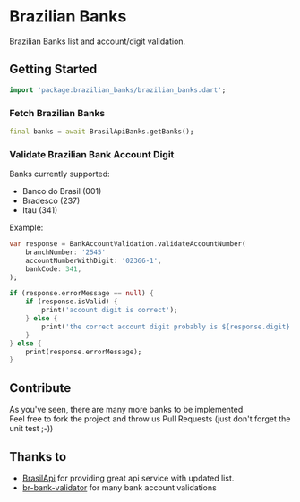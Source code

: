# Brazilian Banks

Brazilian Banks list and account/digit validation.

## Getting Started

```dart
import 'package:brazilian_banks/brazilian_banks.dart';
```

### Fetch Brazilian Banks

```dart
final banks = await BrasilApiBanks.getBanks();
```

### Validate Brazilian Bank Account Digit

Banks currently supported:

- Banco do Brasil (001)
- Bradesco (237)
- Itau (341)

Example:

```dart
var response = BankAccountValidation.validateAccountNumber(
    branchNumber: '2545'
    accountNumberWithDigit: '02366-1',
    bankCode: 341,
);

if (response.errorMessage == null) {
    if (response.isValid) {
        print('account digit is correct');
    } else {
        print('the correct account digit probably is ${response.digit}');
    }
} else {
    print(response.errorMessage);
}
```

## Contribute

As you've seen, there are many more banks to be implemented.  
Feel free to fork the project and throw us Pull Requests (just don't forget the unit test ;-))

## Thanks to

- [BrasilApi](https://brasilapi.com.br/) for providing great api service with updated list.
- [br-bank-validator](https://github.com/fintta/br-bank-validator) for many bank account validations
